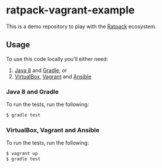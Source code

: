 # ratpack-vagrant-example

This is a demo repository to play with the
[Ratpack](http://ratpack.io/) ecosystem.

## Usage

To use this code locally you'll either need:

1. [Java 8](http://www.oracle.com/technetwork/java/javase/downloads/jre8-downloads-2133155.html)
   and [Gradle](https://gradle.org/); or
2. [VirtualBox](https://www.virtualbox.org/),
   [Vagrant](https://www.vagrantup.com/) and
   [Ansible](http://www.ansible.com/)

### Java 8 and Gradle

To run the tests, run the following:

```bash
$ gradle test
```

### VirtualBox, Vagrant and Ansible

To run the tests, run the following:

```bash
$ vagrant up
$ gradle test
```
